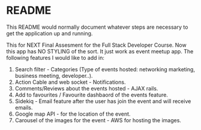# README

This README would normally document whatever steps are necessary to get the
application up and running.

This for NEXT Final Assesment for the Full Stack Developer Course. Now this app has NO STYLING of the sort. 
It just work as event meetup app. The following features I would like to add in: 
1. Search filter - Categories (Type of events hosted: networking marketing, business meeting, developer..).
2. Action Cable and web socket - Notifications.
3. Comments/Reviews about the events hosted - AJAX rails. 
4. Add to favourites / Favourite dashbaord of the events feature. 
5. Sidekiq - Email feature after the user has join the event and will receive emails. 
6. Google map API - for the location of the event.
7. Carousel of the images for the event - AWS for hosting the images. 
